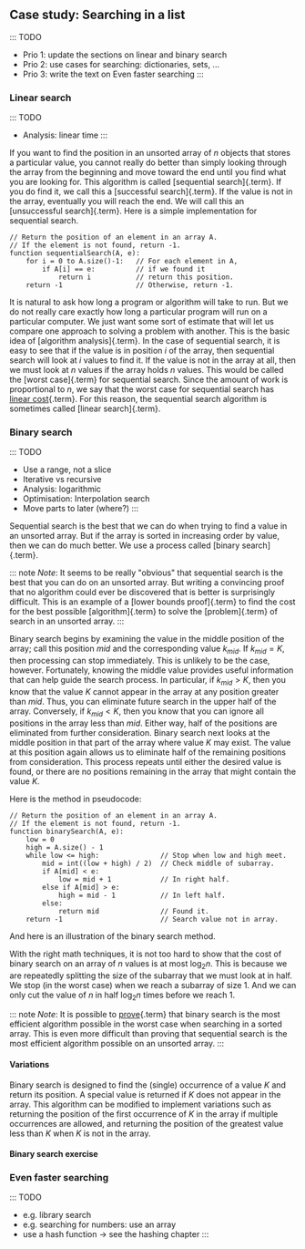 
## Case study: Searching in a list

::: TODO
- Prio 1: update the sections on linear and binary search
- Prio 2: use cases for searching: dictionaries, sets, ...
- Prio 3: write the text on Even faster searching
:::


### Linear search

::: TODO
- Analysis: linear time
:::

If you want to find the position in an unsorted array of $n$ objects
that stores a particular value, you cannot really do better than simply
looking through the array from the beginning and move toward the end
until you find what you are looking for. This algorithm is called
[sequential search]{.term}. If you do find it,
we call this a [successful search]{.term}. If
the value is not in the array, eventually you will reach the end. We
will call this an [unsuccessful search]{.term}.
Here is a simple implementation for sequential search.

    // Return the position of an element in an array A.
    // If the element is not found, return -1.
    function sequentialSearch(A, e):
        for i = 0 to A.size()-1:   // For each element in A,
            if A[i] == e:          // if we found it
                return i           // return this position.
        return -1                  // Otherwise, return -1.

It is natural to ask how long a program or algorithm will take to run.
But we do not really care exactly how long a particular program will run
on a particular computer. We just want some sort of estimate that will
let us compare one approach to solving a problem with another. This is
the basic idea of [algorithm analysis]{.term}.
In the case of sequential search, it is easy to see that if the value is
in position $i$ of the array, then sequential search will look at $i$
values to find it. If the value is not in the array at all, then we must
look at $n$ values if the array holds $n$ values. This would be called
the [worst case]{.term} for sequential search.
Since the amount of work is proportional to $n$, we say that the worst
case for sequential search has
[linear cost](#linear-growth-rate){.term}. For
this reason, the sequential search algorithm is sometimes called
[linear search]{.term}.

### Binary search

::: TODO
- Use a range, not a slice
- Iterative vs recursive
- Analysis: logarithmic
- Optimisation: Interpolation search
- Move parts to later (where?)
:::


Sequential search is the best that we can do when trying to find a value
in an unsorted array. But if the array is sorted in increasing order
by value, then we can do much better. We use a process called
[binary search]{.term}.

::: note
*Note*: It seems to be really "obvious" that sequential search is the
best that you can do on an unsorted array. But writing a convincing
proof that no algorithm could ever be discovered that is better is
surprisingly difficult. This is an example of a
[lower bounds proof]{.term} to find the cost
for the best possible [algorithm]{.term} to
solve the [problem]{.term} of search in an
unsorted array.
:::

Binary search begins by examining the value in the middle position of
the array; call this position $mid$ and the corresponding value
$k_{mid}$. If $k_{mid} = K$, then processing can stop immediately. This
is unlikely to be the case, however. Fortunately, knowing the middle
value provides useful information that can help guide the search
process. In particular, if $k_{mid} > K$, then you know that the value
$K$ cannot appear in the array at any position greater than $mid$. Thus,
you can eliminate future search in the upper half of the array.
Conversely, if $k_{mid} < K$, then you know that you can ignore all
positions in the array less than $mid$. Either way, half of the
positions are eliminated from further consideration. Binary search next
looks at the middle position in that part of the array where value $K$
may exist. The value at this position again allows us to eliminate half
of the remaining positions from consideration. This process repeats
until either the desired value is found, or there are no positions
remaining in the array that might contain the value $K$.

Here is the method in pseudocode:

    // Return the position of an element in an array A.
    // If the element is not found, return -1.
    function binarySearch(A, e):
        low = 0
        high = A.size() - 1
        while low <= high:               // Stop when low and high meet.
            mid = int((low + high) / 2)  // Check middle of subarray.
            if A[mid] < e:
                low = mid + 1            // In right half.
            else if A[mid] > e:
                high = mid - 1           // In left half.
            else:
                return mid               // Found it.
        return -1                        // Search value not in array.

And here is an illustration of the binary search method.

<inlineav id="binarySearchCON" src="Searching/binarySearchCON.js" name="Binary Search Algorithm Slideshow" links="Searching/binarySearchCON.css"/>

With the right math techniques, it is not too hard to show that the cost
of binary search on an array of $n$ values is at most $\log_2 n$. This
is because we are repeatedly splitting the size of the subarray that we
must look at in half. We stop (in the worst case) when we reach a
subarray of size 1. And we can only cut the value of $n$ in half
$\log_2 n$ times before we reach 1.

::: note
*Note*: It is possible to [prove](#search-lower-bound){.term}
that binary search is the most efficient algorithm
possible in the worst case when searching in a sorted array. This is
even more difficult than proving that sequential search is the most
efficient algorithm possible on an unsorted array.
:::

#### Variations

Binary search is designed to find the (single) occurrence of a value
$K$ and return its position. A special value is returned if $K$ does not
appear in the array. This algorithm can be modified to implement
variations such as returning the position of the first occurrence of $K$
in the array if multiple occurrences are allowed, and returning the
position of the greatest value less than $K$ when $K$ is not in the
array.

#### Binary search exercise

<avembed id="binarySearchPRO" src="Searching/binarySearchPRO.html" type="pe" name="Binary Search Proficiency Exercise"/>

### Even faster searching

::: TODO
- e.g. library search
- e.g. searching for numbers: use an array
- use a hash function -> see the hashing chapter
:::


